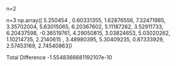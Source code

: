 n=2

n=3
np.array([ 5.250454  ,  0.60331355,  1.62876556,  7.32471985,  3.35702004,
        5.63015065,  6.20367602,  5.11187262,  3.52911733,  6.20437598,
       -0.36519761,  4.29050815,  3.03824653,  5.03020262,  1.10214735,
        2.2140615 ,  3.48980395,  5.30409235,  0.87333929,  2.57453169,
        2.74540863])
        
Total Difference
-1.5548366681192107e-10
